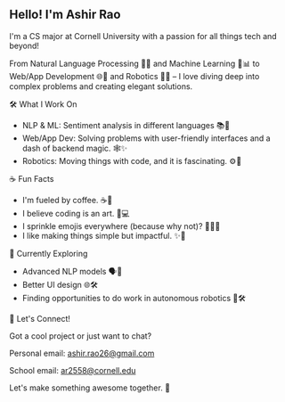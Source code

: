 ## Hello! I'm Ashir Rao

I'm a CS major at Cornell University with a passion for all things tech and beyond! 

From Natural Language Processing 🧠📝 and Machine Learning 🤖📊 to Web/App Development 🌐📱 and Robotics 🤖🤖 – I love diving deep into complex problems and creating elegant solutions.

🛠️ What I Work On
- NLP & ML: Sentiment analysis in different languages 📚🔎
- Web/App Dev: Solving problems with user-friendly interfaces and a dash of backend magic. 🕸️✨
- Robotics: Moving things with code, and it is fascinating. ⚙️🤖

☕ Fun Facts
- I'm fueled by coffee. ☕🚀
- I believe coding is an art. 🎨💻
- I sprinkle emojis everywhere (because why not)? 🤷‍♂️🤩
- I like making things simple but impactful. ✨🔧

🔭 Currently Exploring
- Advanced NLP models 🗣️🤖
- Better UI design 🌐🛠️
- Finding opportunities to do work in autonomous robotics 🤖🛠️

💬 Let's Connect!

Got a cool project or just want to chat?

Personal email: ashir.rao26@gmail.com

School email: ar2558@cornell.edu


Let's make something awesome together. 🌟

<!--
**Ash1R/Ash1R** is a ✨ _special_ ✨ repository because its `README.md` (this file) appears on your GitHub profile.

Here are some ideas to get you started:

- 🔭 I’m currently working on ...
- 🌱 I’m currently learning ...
- 👯 I’m looking to collaborate on ...
- 🤔 I’m looking for help with ...
- 💬 Ask me about ...
- 📫 How to reach me: ...
- 😄 Pronouns: ...
- ⚡ Fun fact: ...
-->
